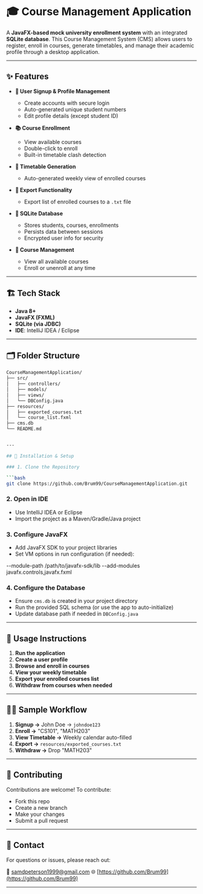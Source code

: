 
# 🎓 Course Management Application

A **JavaFX-based mock university enrollment system** with an integrated **SQLite database**. This Course Management System (CMS) allows users to register, enroll in courses, generate timetables, and manage their academic profile through a desktop application.

---

## ✨ Features

- **🔐 User Signup & Profile Management**
  - Create accounts with secure login
  - Auto-generated unique student numbers
  - Edit profile details (except student ID)

- **📚 Course Enrollment**
  - View available courses
  - Double-click to enroll
  - Built-in timetable clash detection

- **📅 Timetable Generation**
  - Auto-generated weekly view of enrolled courses

- **📄 Export Functionality**
  - Export list of enrolled courses to a `.txt` file

- **📂 SQLite Database**
  - Stores students, courses, enrollments
  - Persists data between sessions
  - Encrypted user info for security

- **📃 Course Management**
  - View all available courses
  - Enroll or unenroll at any time

---

## 🏗️ Tech Stack

- **Java 8+**
- **JavaFX (FXML)**
- **SQLite (via JDBC)**
- **IDE**: IntelliJ IDEA / Eclipse

---

## 🗂️ Folder Structure

```bash
CourseManagementApplication/
├── src/
│   ├── controllers/
│   ├── models/
│   ├── views/
│   └── DBConfig.java
├── resources/
│   ├── exported_courses.txt
│   └── course_list.fxml
├── cms.db
└── README.md


---

## 🔧 Installation & Setup

### 1. Clone the Repository

```bash
git clone https://github.com/Brum99/CourseManagementApplication.git
```

### 2. Open in IDE

* Use IntelliJ IDEA or Eclipse
* Import the project as a Maven/Gradle/Java project

### 3. Configure JavaFX

* Add JavaFX SDK to your project libraries
* Set VM options in run configuration (if needed):


--module-path /path/to/javafx-sdk/lib --add-modules javafx.controls,javafx.fxml


### 4. Configure the Database

* Ensure `cms.db` is created in your project directory
* Run the provided SQL schema (or use the app to auto-initialize)
* Update database path if needed in `DBConfig.java`

---

## 🧪 Usage Instructions

1. **Run the application**
2. **Create a user profile**
3. **Browse and enroll in courses**
4. **View your weekly timetable**
5. **Export your enrolled courses list**
6. **Withdraw from courses when needed**

---

## 🧑‍🏫 Sample Workflow

1. **Signup →** John Doe → `johndoe123`
2. **Enroll →** "CS101", "MATH203"
3. **View Timetable →** Weekly calendar auto-filled
4. **Export →** `resources/exported_courses.txt`
5. **Withdraw →** Drop "MATH203"

---

## 🤝 Contributing

Contributions are welcome!
To contribute:

* Fork this repo
* Create a new branch
* Make your changes
* Submit a pull request

---

## 📢 Contact

For questions or issues, please reach out:

📧 [samdpeterson1999@gmail.com](mailto:samdpeterson1999@gmail.com)
🌐 [https://github.com/Brum99](https://github.com/Brum99)

---

